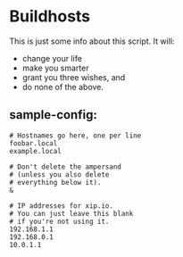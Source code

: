 Buildhosts
=========

This is just some info about this script. It will:

+ change your life
+ make you smarter
+ grant you three wishes, and
+ do none of the above.

sample-config:
--------------

    # Hostnames go here, one per line
    foobar.local
    example.local

    # Don't delete the ampersand
    # (unless you also delete
    # everything below it).
    &

    # IP addresses for xip.io.
    # You can just leave this blank
    # if you're not using it.
    192.168.1.1
    192.168.0.1
    10.0.1.1
